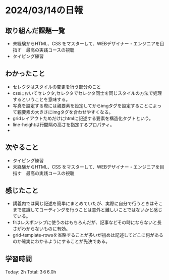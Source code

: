 # 2024/03/14の日報
## 取り組んだ課題一覧
* 未経験からHTML、CSS をマスターして、WEBデザイナー・エンジニアを目指す　最高の実践コースの視聴
* タイピング練習
## わかったこと
*  セレクタはスタイルの変更を行う部分のこと
*  cssにおいてセレクタ,セレクタでセレクタ同士を同じスタイルの方法で処理するということを意味する。
*  写真を設定する際には親要素を設定してからimgタグを設定することによって親要素の大きさにimgタグを合わせやすくなる。
*  gridレイアウトためだけにhtmlに記述する要素を構造化タグトという。
*  line-heightは行間隔の高さを指定するプロパティ。
*  
## 次やること
* タイピング練習
* 未経験からHTML、CSS をマスターして、WEBデザイナー・エンジニアを目指す　最高の実践コースの視聴
## 感じたこと
* 講義内では同じ記述を簡単にまとめていたが、実際に自分で行うときはそこまで意識してコーディングを行うことは意外と難しいことではないかと感じている。
* frはレスポンシブに使うのはもちろんだが、記事などその時にならないと長さがわからないものに有効。
* grid-template-rowsを省略することが多いが初めは記述してどこに何があるのか確実にわかるようにすることが先決である。
##  学習時間
Today: 2h
Total: 3６6.0h
